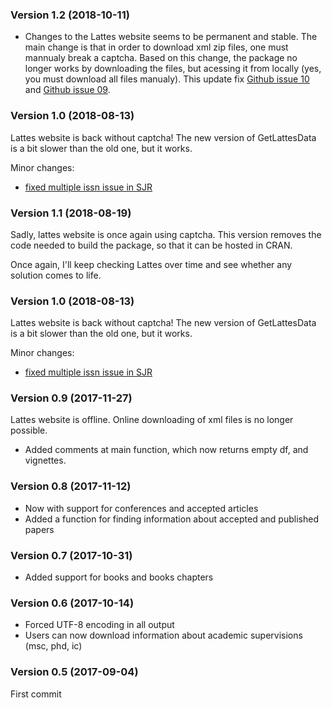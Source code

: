 ### Version 1.2 (2018-10-11)

- Changes to the Lattes website seems to be permanent and stable. The main change is that in order to download  xml zip files, one must mannualy break a captcha. Based on this change, the package no longer works by downloading the files, but acessing it from locally (yes, you must download all files manualy). This update fix [Github issue 10](https://github.com/msperlin/GetLattesData/issues/10) and [Github issue 09](https://github.com/msperlin/GetLattesData/issues/09).


### Version 1.0 (2018-08-13)

Lattes website is back without captcha! The new version of GetLattesData is a bit slower than the old one, but it works.

Minor changes:
- [fixed multiple issn issue in SJR](https://github.com/msperlin/GetLattesData/issues/6)


### Version 1.1 (2018-08-19)

Sadly, lattes website is once again using captcha. This version removes the code needed to build the package, so that it can be hosted in CRAN. 

Once again, I'll keep checking Lattes over time and see whether any solution comes to life.

### Version 1.0 (2018-08-13)

Lattes website is back without captcha! The new version of GetLattesData is a bit slower than the old one, but it works.

Minor changes:
- [fixed multiple issn issue in SJR](https://github.com/msperlin/GetLattesData/issues/6)


### Version 0.9 (2017-11-27)

Lattes website is offline. Online downloading of xml files is no longer possible.

- Added comments at main function, which now returns empty df, and vignettes.

### Version 0.8 (2017-11-12)

- Now with support for conferences and accepted articles
- Added a function for finding information about accepted and published papers

### Version 0.7 (2017-10-31)

- Added support for books and books chapters

### Version 0.6 (2017-10-14)

- Forced UTF-8 encoding in all output
- Users can now download information about academic supervisions (msc, phd, ic)

### Version 0.5 (2017-09-04)

First commit
